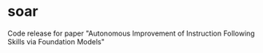 # soar
Code release for paper "Autonomous Improvement of Instruction Following Skills via Foundation Models"

